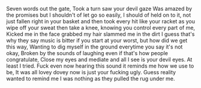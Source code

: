 Seven words out the gate,
Took a turn saw your devil gaze
Was amazed by the promises but I shouldn't of let go so easily,
I should of held on to it,
not just fallen right in your basket and then took every hit like your racket as you wipe off your sweat then take a knee, 
knowing you control every part of me,
Kicked me in the face grabbed my hair slammed me in the dirt I guess that's why they say music is bitter if you start at your worst,
but how did we get this way,
Wanting to dig myself in the ground everytime you say it's not okay,
Broken by the sounds of laughing even if that's how people congratulate,
Close my eyes and mediate and all I see is your devil eyes.
At least I tried.
Fuck even now hearing this sound it reminds me how we use to be,
It was all lovey dovey now is just your fucking ugly.
Guess reality wanted to remind me I was nothing as they pulled the rug under me.
